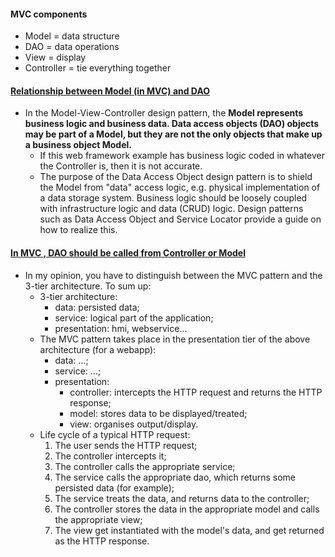 #### MVC components
* Model = data structure
* DAO = data operations
* View = display
* Controller = tie everything together

#### [Relationship between Model (in MVC) and DAO](https://coderanch.com/t/467978/Relationship-Model-MVC-DAO)
* In the Model-View-Controller design pattern, the **Model represents business logic and business data. Data access objects (DAO) objects may be part of a Model, but they are not the only objects that make up a business object Model.**
  * If this web framework example has business logic coded in whatever the Controller is, then it is not accurate.
  * The purpose of the Data Access Object design pattern is to shield the Model from "data" access logic, e.g. physical implementation of a data storage system. Business logic should be loosely coupled with infrastructure logic and data (CRUD) logic. Design patterns such as Data Access Object and Service Locator provide a guide on how to realize this. 

#### [In MVC , DAO should be called from Controller or Model](http://softwareengineering.stackexchange.com/questions/175950/in-mvc-dao-should-be-called-from-controller-or-model)
* In my opinion, you have to distinguish between the MVC pattern and the 3-tier architecture. To sum up:
  * 3-tier architecture:
    * data: persisted data;
    * service: logical part of the application;
    * presentation: hmi, webservice...
  * The MVC pattern takes place in the presentation tier of the above architecture (for a webapp):
    * data: ...;
    * service: ...;
    * presentation:
      * controller: intercepts the HTTP request and returns the HTTP response;
      * model: stores data to be displayed/treated;
      * view: organises output/display.
  * Life cycle of a typical HTTP request:
    1. The user sends the HTTP request;
    1. The controller intercepts it;
    1. The controller calls the appropriate service;
    1. The service calls the appropriate dao, which returns some persisted data (for example);
    1. The service treats the data, and returns data to the controller;
    1. The controller stores the data in the appropriate model and calls the appropriate view;
    1. The view get instantiated with the model's data, and get returned as the HTTP response.
